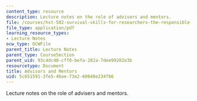 ```yaml
---
content_type: resource
description: Lecture notes on the role of advisers and mentors.
file: /courses/hst-502-survival-skills-for-researchers-the-responsible-conduct-of-research-spring-2003/5c6515913fe546ae73e260640e234f66_9mentorsadvisorsha.pdf
file_type: application/pdf
learning_resource_types:
- Lecture Notes
ocw_type: OCWFile
parent_title: Lecture Notes
parent_type: CourseSection
parent_uid: 93c4dc40-cff0-befa-282a-7dee99282e3b
resourcetype: Document
title: Advisors and Mentors
uid: 5c651591-3fe5-46ae-73e2-60640e234f66
---
```

Lecture notes on the role of advisers and mentors.


